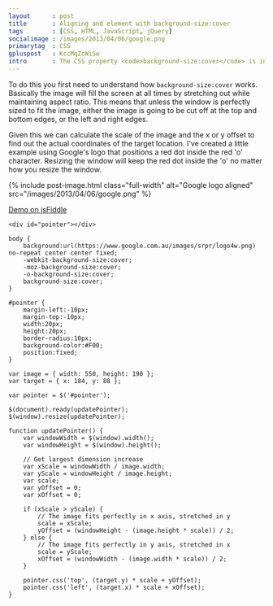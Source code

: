 ```yaml
---
layout      : post
title       : Aligning and element with background-size:cover
tags        : [CSS, HTML, JavaScript, jQuery]
socialimage : /images/2013/04/06/google.png
primarytag  : CSS
gpluspost   : KccMqZcWiSw
intro       : The CSS property <code>background-size:cover</code> is incredibly useful but due to the nature of it resizing in different directions, it's difficult to pinpoint where a particular part of the image is on the background at any given time. Difficult but not impossible of course.
---
```


To do this you first need to understand how `background-size:cover` works. Basically the image will fill the screen at all times by stretching out while maintaining aspect ratio. This means that unless the window is perfectly sized to fit the image, either the image is going to be cut off at the top and bottom edges, or the left and right edges.

Given this we can calculate the scale of the image and the x or y offset to find out the actual coordinates of the target location. I've created a little example using Google's logo that positions a red dot inside the red 'o' character. Resizing the window will keep the red dot inside the 'o' no matter how you resize the window.

{% include post-image.html class="full-width" alt="Google logo aligned" src="/images/2013/04/06/google.png" %}

[Demo on jsFiddle][1]

<!--prettify lang=html-->
    <div id="pointer"></div>

<!--prettify lang=css-->
    body {
        background:url(https://www.google.com.au/images/srpr/logo4w.png) no-repeat center center fixed;
        -webkit-background-size:cover;
        -moz-background-size:cover;
        -o-background-size:cover;
        background-size:cover;
    }

    #pointer {
        margin-left:-10px;
        margin-top:-10px;
        width:20px;
        height:20px;
        border-radius:10px;
        background-color:#F00;
        position:fixed;
    }

<!--prettify lang=js-->
    var image = { width: 550, height: 190 };
    var target = { x: 184, y: 88 };

    var pointer = $('#pointer');

    $(document).ready(updatePointer);
    $(window).resize(updatePointer);

    function updatePointer() {
        var windowWidth = $(window).width();
        var windowHeight = $(window).height();

        // Get largest dimension increase
        var xScale = windowWidth / image.width;
        var yScale = windowHeight / image.height;
        var scale;
        var yOffset = 0;
        var xOffset = 0;

        if (xScale > yScale) {
            // The image fits perfectly in x axis, stretched in y
            scale = xScale;
            yOffset = (windowHeight - (image.height * scale)) / 2;
        } else {
            // The image fits perfectly in y axis, stretched in x
            scale = yScale;
            xOffset = (windowWidth - (image.width * scale)) / 2;
        }

        pointer.css('top', (target.y) * scale + yOffset);
        pointer.css('left', (target.x) * scale + xOffset);
    }



[1]: http://jsfiddle.net/Tyriar/ypb5P/1/
